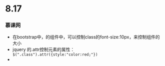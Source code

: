 # 8.17

### 慕课网

- 在bootstrap中，的组件中，可以控制class的font-size:10px，来控制组件的大小
- jquery 的.attr控制元素的属性：
  ` $(".class").attr({style:"color:red;"})`
- 